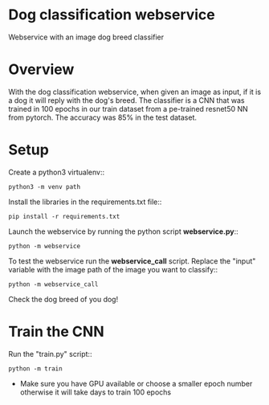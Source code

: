 # Dog classification webservice
Webservice with an image dog breed classifier

# Overview
With the dog classification webservice, when given an image as input, if it is a dog it will reply with the dog's breed. The classifier is a CNN that was trained in 100 epochs in our train dataset from a pe-trained resnet50 NN from pytorch. The accuracy was 85% in the test dataset.

# Setup
Create a python3 virtualenv::

    python3 -m venv path

Install the libraries in the requirements.txt file::

    pip install -r requirements.txt

Launch the webservice by running the python script **webservice.py**::

    python -m webservice
 
To test the webservice run the **webservice_call** script. Replace the "input" variable with the image path of the image you want to classify::

    python -m webservice_call
    
Check the dog breed of you dog!

# Train the CNN
Run the "train.py" script::

    python -m train
* Make sure you have GPU available or choose a smaller epoch number otherwise it will take days to train 100 epochs


